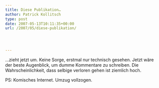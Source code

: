```yaml
---
title: Diese Publikation…
author: Patrick Kollitsch
type: post
date: 2007-05-13T10:11:35+00:00
url: /2007/05/diese-publikation/




---
```

&#8230;zieht jetzt um. Keine Sorge, erstmal nur technisch gesehen. Jetzt wäre der beste Augenblick, um dumme Kommentare zu schreiben. Die Wahrscheinlichkeit, dass selbige verloren gehen ist ziemlich hoch.

PS: Komisches Internet. Umzug vollzogen.